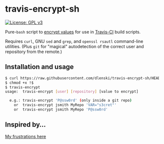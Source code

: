 # travis-encrypt-sh

[![License: GPL v3](https://img.shields.io/badge/License-GPL%20v3-blue.svg)](https://www.gnu.org/licenses/gpl-3.0)

Pure-`bash` script to [encrypt values](https://docs.travis-ci.com/user/encryption-keys/)
for use in [Travis-CI](https://travis-ci.org) build scripts.

Requires `curl`, GNU `sed` and `grep`, and `openssl rsautl` command-line utilities.
(Plus `git` for "magical" autodetection of the correct user and repository from the remote.)

## Installation and usage

```sh
$ curl https://raw.githubusercontent.com/dlenski/travis-encrypt-sh/HEAD/travis-encrypt > ~/bin/travis-encrypt
$ chmod +x !$
$ travis-encrypt
usage:  travis-encrypt [user] [repository] [value to encrypt]

  e.g.: travis-encrypt 'P@ssw0rd' (only inside a git repo)
    or  travis-encrypt jsmith MyRepo 'VAR="s3cret"'
    or  travis-encrypt jsmith MyRepo 'P@ssw0rd'
```

## Inspired by…

[My frustrations here](https://github.com/travis-ci/travis-ci/issues/2982#issuecomment-358873469)
